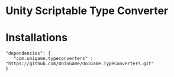 # Unity Scriptable Type Converter

# Installations

```
"dependencies": {
   "com.unigame.typeconverters" : "https://github.com/UnioGame/UniGame.TypeConverters.git"
}
```
